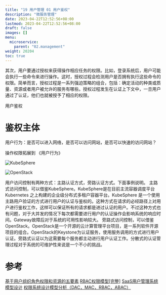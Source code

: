 ```yaml
---
title: "19 用户管理 01 用户鉴权"
description: "微服务管理"
date: 2023-04-22T12:52:56+08:00
lastmod: 2023-04-22T12:52:56+08:00
draft: false
images: []
menu:
  microservice:
    parent: "02.management"
weight: 20204
toc: true
---
```


其次，用户要通过授权来获得操作相应任务的权限。比如，登录系统后，用户可能会执行一些命令来进行操作。这时，授权过程会检测用户是否拥有执行这些命令的权限。简单而言，授权过程是一系列强迫策略的组合，包括：确定活动的种类或质量、资源或者用户被允许的服务有哪些。授权过程发生在认证上下文中，一旦用户通过了认证，他们也就被授予了相应的权限。

用户鉴权

# 鉴权主体

用户行为：是否可以进入网络，是否可以访问网站，是否可以快速的访问网站？

操作权限拓展到  《用户行为》

![KubeSphere](images/02-19-01-01.webp)

![OpenStack](images/02-19-01-02.webp)

用户访问控制有两种方式：主路认证方式，旁路认证方式。下面事例说明。
主路式访问控制，可以借鉴KubeSphere。KubeSphere是在目前主流容器调度平台 Kubernetes 之上构建的企业级分布式多租户容器平台。KubeSphere 是一个使用主路用户验证的方式进行用户的认证与鉴权的。这种方式在请求的必经路径上对用户进行鉴权工作，这样可以保证所有的请求都是进过认证的用户。不过这种方式也有问题，对于大并发的情况下每次都需要进行用户的认证操作会影响系统的响应时间。Gateway故障后对于系统的可用性影响较大。
旁路式访问控制，可以借鉴OpenStack。OpenStack是一个开源的云计算管理平台项目，是一系列软件开源项目的组合。OpenStack的Keystone为认证服务，使用服务调用的方式进行用户认证。旁路式认证以为这需要每个服务都主动进行用户认证工作。分散式的认证管理过程对于系统的可维护性来说是一个不小的挑战。


# 参考
[基于用户组织角色权限和资源的五要素](https://blog.csdn.net/benxiaohai529/article/details/54945610)
[RBAC权限模型[完整]](https://www.jianshu.com/p/115938c6294e)
[SaaS用户管理系统模型设计](https://blog.csdn.net/hot_summery/article/details/80773310)
[权限系统设计模型分析（DAC，MAC，RBAC，ABAC）](https://www.jianshu.com/p/ce0944b4a903)

